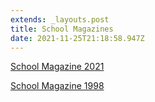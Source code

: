 ```yaml
---
extends: _layouts.post
title: School Magazines
date: 2021-11-25T21:18:58.947Z
---
```

[School Magazine 2021](https://res.cloudinary.com/ruapehu-college/image/upload/v1637875296/2021_School_Magazine_small_mxtpyp.pdf)

[School Magazine 1998](https://res.cloudinary.com/ruapehu-college/image/upload/v1663123508/School_Magazine_1998_f8jaiq.pdf)
